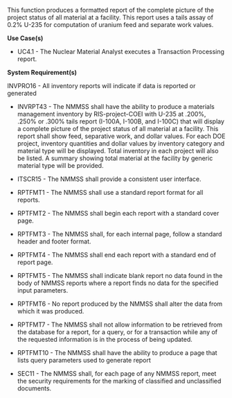 This function produces a formatted report of the complete picture of the project status of all material at a facility. This report uses a tails assay of 0.2% U-235 for computation of uranium feed and separate work values.

**Use Case(s)**

- UC4.1 - The Nuclear Material Analyst executes a Transaction Processing report.

**System Requirement(s)**

INVPRO16 - All inventory reports will indicate if data is reported or generated

- INVRPT43 - The NMMSS shall have the ability to produce a materials management inventory by RIS-project-COEI with U-235 at .200%, .250% or .300% tails report (I-100A, I-100B, and I-100C) that will display a complete picture of the project status of all material at a facility. This report shall show feed, separative work, and dollar values. For each DOE project, inventory quantities and dollar values by inventory category and material type will be displayed. Total inventory in each project will also be listed. A summary showing total material at the facility by generic material type will be provided.

- ITSCR15 - The NMMSS shall provide a consistent user interface.

- RPTFMT1 - The NMMSS shall use a standard report format for all reports.

- RPTFMT2 - The NMMSS shall begin each report with a standard cover page.

- RPTFMT3 - The NMMSS shall, for each internal page, follow a standard header and footer format.

- RPTFMT4 - The NMMSS shall end each report with a standard end of report page.

- RPTFMT5 - The NMMSS shall indicate blank report no data found in the body of NMMSS reports where a report finds no data for the specified input parameters.

- RPTFMT6 - No report produced by the NMMSS shall alter the data from which it was produced.

- RPTFMT7 - The NMMSS shall not allow information to be retrieved from the database for a report, for a query, or for a transaction while any of the requested information is in the process of being updated.

- RPTFMT10 - The NMMSS shall have the ability to produce a page that lists query parameters used to generate report

- SEC11 - The NMMSS shall, for each page of any NMMSS report, meet the security requirements for the marking of classified and unclassified documents.